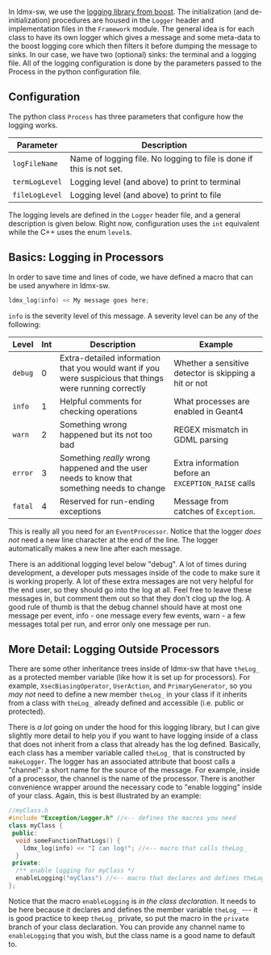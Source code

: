 In ldmx-sw, we use the [logging library from boost](https://www.boost.org/doc/libs/1_63_0/libs/log/doc/html/index.html).
The initialization (and de-initialization) procedures are housed in the `Logger` header and implementation files in the `Framework` module. The general idea is for each class to have its own logger which gives a message and some meta-data to the boost logging core which then filters it before dumping the message to sinks. In our case, we have two (optional) sinks: the terminal and a logging file. All of the logging configuration is done by the parameters passed to the Process in the python configuration file.

## Configuration
The python class `Process` has three parameters that configure how the logging works.

Parameter | Description
---|---
`logFileName` | Name of logging file. No logging to file is done if this is not set.
`termLogLevel` | Logging level (and above) to print to terminal
`fileLogLevel` | Logging level (and above) to print to file

The logging levels are defined in the `Logger` header file, and a general description is given below.
Right now, configuration uses the `int` equivalent while the C++ uses the enum `level`s.

## Basics: Logging in Processors

In order to save time and lines of code, we have defined a macro that can be used anywhere in ldmx-sw.
```c++
ldmx_log(info) << My message goes here;
```
`info` is the severity level of this message. A severity level can be any of the following:

Level | Int | Description | Example
--- | --- | --- | ---
`debug` | 0 | Extra-detailed information that you would want if you were suspicious that things were running correctly | Whether a sensitive detector is skipping a hit or not
`info` | 1 | Helpful comments for checking operations | What processes are enabled in Geant4
`warn` | 2 | Something wrong happened but its not too bad | REGEX mismatch in GDML parsing
`error`| 3 | Something _really_ wrong happened and the user needs to know that something needs to change | Extra information before an `EXCEPTION_RAISE` calls
`fatal`| 4 | Reserved for run-ending exceptions | Message from catches of `Exception`.

This is really all you need for an `EventProcessor`. Notice that the logger _does not_ need a new line character at the end of the line. The logger automatically makes a new line after each message.

There is an additional logging level below "debug". A lot of times during development, a developer puts messages inside of the code to make sure it is working properly. A lot of these extra messages are not very helpful for the end user, so they should go into the log at all. Feel free to leave these messages in, but comment them out so that they don't clog up the log. A good rule of thumb is that the debug channel should have at most one message per event, info - one message every few events, warn - a few messages total per run, and error only one message per run.

## More Detail: Logging Outside Processors

There are some other inheritance trees inside of ldmx-sw that have `theLog_` as a protected member variable (like how it is set up for processors). For example, `XsecBiasingOperator`, `UserAction`, and `PrimaryGenerator`, so you _may not_ need to define a new member `theLog_` in your class if it inherits from a class with `theLog_` already defined and accessible (i.e. public or protected).

There is _a lot_ going on under the hood for this logging library, but I can give slightly more detail to help you if you want to have logging inside of a class that does not inherit from a class that already has the log defined. Basically, each class has a member variable called `theLog_` that is constructed by `makeLogger`. The logger has an associated attribute that boost calls a "channel": a short name for the source of the message. For example, inside of a processor, the channel is the name of the processor. There is another convenience wrapper around the necessary code to "enable logging" inside of your class. Again, this is best illustrated by an example:
```c++
//myClass.h
#include "Exception/Logger.h" //<-- defines the macros you need
class myClass {
 public:
  void someFunctionThatLogs() {
    ldmx_log(info) << "I can log!"; //<-- macro that calls theLog_
  }
 private:
  /** enable logging for myClass */
  enableLogging("myClass") //<-- macro that declares and defines theLog_
};
```
Notice that the macro `enableLogging` is _in the class declaration_. It needs to be here because it declares and defines the member variable `theLog_` --- it is good practice to keep `theLog_` private, so put the macro in the `private` branch of your class declaration. You can provide any channel name to `enableLogging` that you wish, but the class name is a good name to default to.
